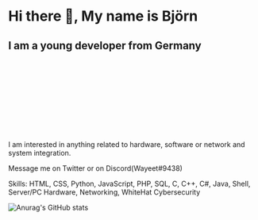 

# Hi there 👋, My name is Björn
## I am a young developer from Germany
![I am a young developer from Germany](https://raw.githubusercontent.com/Wayeet/Wayeet/main/banner.gif)

I am interested in anything related to hardware, software or network and system integration.

Message me on Twitter or on Discord(Wayeet#9438)

Skills: HTML, CSS, Python, JavaScript, PHP, SQL, C, C++, C#, Java, Shell, Server/PC Hardware, Networking, WhiteHat Cybersecurity

![Anurag's GitHub stats](https://github-readme-stats.vercel.app/api?username=wayeet&show_icons=true&count_private=true)



